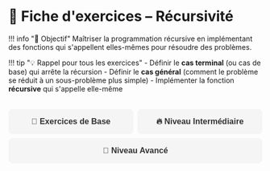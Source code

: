 # 🔄 Fiche d'exercices – Récursivité

!!! info "🎯 Objectif"
    Maîtriser la programmation récursive en implémentant des fonctions qui s'appellent elles-mêmes pour résoudre des problèmes.

!!! tip "💡 Rappel pour tous les exercices"
    - Définir le **cas terminal** (ou cas de base) qui arrête la récursion
    - Définir le **cas général** (comment le problème se réduit à un sous-problème plus simple)
    - Implémenter la fonction **récursive** qui s'appelle elle-même

<style>
/* Styles pour les fiches d'exercices avec système de cartes et onglets */

.exercise-cards {
    display: flex;
    flex-direction: column;
    gap: 1rem;
    padding: 1rem 0;
    max-width: 100%;
}

.exercise-card {
    background: var(--md-default-bg-color);
    border-radius: 8px;
    padding: 1rem;
    box-shadow: 0 2px 4px rgba(0, 0, 0, 0.1);
    transition: transform 0.3s ease, box-shadow 0.3s ease;
    border-left: 3px solid;
    width: 100%;
    max-width: 100%;
}

.exercise-content-wrapper {
    width: 100%;
}

/* Modal pour les solutions */
.solution-modal {
    display: none;
    position: fixed;
    z-index: 1000;
    left: 0;
    top: 0;
    width: 100%;
    height: 100%;
    background-color: rgba(0, 0, 0, 0.5);
    backdrop-filter: blur(3px);
}

.solution-modal.show {
    display: flex;
    align-items: center;
    justify-content: center;
    animation: fadeIn 0.3s ease;
}

.solution-content {
    background: var(--md-default-bg-color);
    border-radius: 12px;
    padding: 2rem;
    max-width: 80%;
    max-height: 80%;
    overflow-y: auto;
    box-shadow: 0 10px 30px rgba(0, 0, 0, 0.3);
    position: relative;
    animation: slideIn 0.3s ease;
}

.solution-close {
    position: absolute;
    top: 1rem;
    right: 1rem;
    background: #f44336;
    color: white;
    border: none;
    border-radius: 50%;
    width: 30px;
    height: 30px;
    cursor: pointer;
    font-size: 1.2rem;
    display: flex;
    align-items: center;
    justify-content: center;
    transition: background 0.3s ease;
}

.solution-close:hover {
    background: #d32f2f;
}

@keyframes fadeIn {
    from { opacity: 0; }
    to { opacity: 1; }
}

@keyframes slideIn {
    from { transform: translateY(-50px); opacity: 0; }
    to { transform: translateY(0); opacity: 1; }
}

.solution-wrapper {
    display: none;
}

.exercise-card.intro {
    border-left-color: #4CAF50;
}

.exercise-card.intro:hover {
    transform: translateY(-3px);
    box-shadow: 0 0 15px rgba(76, 175, 80, 0.4);
}

.exercise-card.easy {
    border-left-color: #2196F3;
}

.exercise-card.easy:hover {
    transform: translateY(-3px);
    box-shadow: 0 0 15px rgba(33, 150, 243, 0.4);
}

.exercise-card.medium {
    border-left-color: #FF9800;
}

.exercise-card.medium:hover {
    transform: translateY(-3px);
    box-shadow: 0 0 15px rgba(255, 152, 0, 0.4);
}

.exercise-card.hard {
    border-left-color: #F44336;
}

.exercise-card.hard:hover {
    transform: translateY(-3px);
    box-shadow: 0 0 15px rgba(244, 67, 54, 0.4);
}

.exercise-card.important {
    border-left-color: #ff8c42;
    background: linear-gradient(135deg, rgba(255, 140, 66, 0.05) 0%, rgba(255, 140, 66, 0.02) 100%);
}

.exercise-card.important:hover {
    transform: translateY(-3px);
    box-shadow: 0 0 15px rgba(255, 140, 66, 0.4);
}

.exercise-title {
    margin: 0 0 1rem 0;
    color: var(--md-primary-fg-color);
    font-size: 1.1rem;
    font-weight: 600;
}

.exercise-content {
    margin-bottom: 1rem;
    line-height: 1.6;
}

.difficulty-badge {
    display: inline-block;
    padding: 0.2rem 0.6rem;
    border-radius: 12px;
    font-size: 0.8rem;
    font-weight: 500;
    margin-bottom: 0.5rem;
}

.difficulty-badge.intro {
    background: rgba(76, 175, 80, 0.1);
    color: #4CAF50;
}

.difficulty-badge.easy {
    background: rgba(33, 150, 243, 0.1);
    color: #2196F3;
}

.difficulty-badge.medium {
    background: rgba(255, 152, 0, 0.1);
    color: #FF9800;
}

.difficulty-badge.hard {
    background: rgba(244, 67, 54, 0.1);
    color: #F44336;
}

.difficulty-badge.important {
    background: rgba(255, 140, 66, 0.1);
    color: #ff8c42;
}

.toggle-solution {
    background: linear-gradient(135deg, #ffb347 0%, #ff8c42 100%);
    color: white;
    border: none;
    padding: 0.6rem 1.2rem;
    border-radius: 8px;
    cursor: pointer;
    font-size: 0.9rem;
    font-weight: 500;
    transition: all 0.3s ease;
    display: flex;
    align-items: center;
    gap: 0.5rem;
    margin-top: 1rem;
}

.toggle-solution:hover {
    transform: translateY(-2px);
    box-shadow: 0 4px 12px rgba(255, 179, 71, 0.4);
}

.toggle-solution.active {
    background: linear-gradient(135deg, #ff7f50 0%, #ff6347 100%);
}

.arrow {
    transition: transform 0.3s ease;
}

.solution {
    height: 100%;
    overflow-y: auto;
}

.solution pre {
    margin: 0;
    font-size: 0.85rem;
}

.section-tabs {
    display: flex;
    flex-wrap: wrap;
    gap: 0.5rem;
    margin: 2rem 0;
    padding: 0;
}

.section-tab {
    background: #f5f5f5;
    color: #333;
    border: none;
    padding: 1rem 1.5rem;
    border-radius: 8px;
    font-size: 1rem;
    font-weight: 600;
    cursor: pointer;
    transition: all 0.3s ease;
    flex: 1;
    min-width: 200px;
    text-align: center;
}

.section-tab:hover {
    background: #e0e0e0;
    transform: translateY(-2px);
}

.section-tab.active {
    background: linear-gradient(135deg, #ffb347 0%, #ff8c42 100%);
    color: white;
    box-shadow: 0 4px 12px rgba(255, 179, 71, 0.4);
}

.section-content {
    display: none;
    margin-top: 2rem;
    padding: 2rem;
    background: #fafafa;
    border-radius: 12px;
    border: 1px solid #e0e0e0;
}

.section-content.active {
    display: block;
}

/* JavaScript pour les fonctionnalités interactives */
.exercise-script {
    display: none;
}
</style>

<script>
// JavaScript pour les fonctionnalités interactives des fiches d'exercices

function toggleSolution(button) {
    const card = button.closest('.exercise-card');
    const solutionWrapper = card.querySelector('.solution-wrapper');
    const arrow = button.querySelector('.arrow');
    
    if (solutionWrapper.style.display === 'none' || solutionWrapper.style.display === '') {
        solutionWrapper.style.display = 'block';
        button.classList.add('active');
        arrow.style.transform = 'rotate(90deg)';
        button.innerHTML = '<span class="arrow" style="transform: rotate(90deg)">→</span> Masquer la correction';
    } else {
        solutionWrapper.style.display = 'none';
        button.classList.remove('active');
        arrow.style.transform = 'rotate(0deg)';
        button.innerHTML = '<span class="arrow">→</span> Voir la correction';
    }
}

function closeSolutionModal() {
    const modal = document.getElementById('solution-modal');
    if (modal) {
        modal.classList.remove('show');
        document.body.style.overflow = ''; // Restaurer le scroll de la page
    }
}

// Fermer la modal avec la touche Échap
document.addEventListener('keydown', function(e) {
    if (e.key === 'Escape') {
        closeSolutionModal();
    }
});

function showSection(sectionId) {
    // Masquer toutes les sections
    const allContents = document.querySelectorAll('.section-content');
    const allTabs = document.querySelectorAll('.section-tab');
    
    allContents.forEach(content => content.classList.remove('active'));
    allTabs.forEach(tab => tab.classList.remove('active'));
    
    // Afficher la section sélectionnée
    document.getElementById(sectionId).classList.add('active');
    event.target.classList.add('active');
}

// Afficher la première section par défaut
document.addEventListener('DOMContentLoaded', function() {
    const firstTab = document.querySelector('.section-tab');
    if (firstTab) {
        firstTab.click();
    }
});
</script>

<div class="section-tabs">
    <button class="section-tab" onclick="showSection('basic-section')">🎯 Exercices de Base</button>
    <button class="section-tab" onclick="showSection('intermediate-section')">🔥 Niveau Intermédiaire</button>
    <button class="section-tab" onclick="showSection('advanced-section')">🚀 Niveau Avancé</button>
</div>

<div id="basic-section" class="section-content">
<div class="exercise-cards">
    <div class="exercise-card intro">
        <div class="exercise-content-wrapper">
            <div class="difficulty-badge intro">Base 🦊</div>
            <h4 class="exercise-title">Exercice 1 – Factorielle</h4>
            <div class="exercise-content">
                <strong>1.</strong> Définir le <strong>cas terminal</strong> pour la factorielle.<br>
                <strong>2.</strong> Écrire une fonction <code>factorielle(n)</code> <strong>récursive</strong>.<br>
                <strong>3.</strong> Tester avec <code>n = 5</code> et <code>n = 0</code>.<br>
                <em>Indice : le cas terminal est <code>0! = 1</code>.</em>
            </div>
            <button class="toggle-solution" onclick="toggleSolution(this)">
                <span class="arrow">→</span> Voir la correction
            </button>
        </div>
        <div class="solution-wrapper">
            <div class="solution">
                <pre><code class="language-python"># Cas terminal : 0! = 1
# Cas général : n! = n × (n-1)!

def factorielle(n):
    """Calcule la factorielle de n de manière récursive"""
    # Cas terminal
    if n == 0:
        return 1
    
    # Cas général : appel récursif
    return n * factorielle(n - 1)

# Tests
print(f"5! = {factorielle(5)}")  # 120
print(f"0! = {factorielle(0)}")  # 1

# Trace d'exécution pour factorielle(3) :
# factorielle(3) = 3 * factorielle(2)
#                = 3 * (2 * factorielle(1))
#                = 3 * (2 * (1 * factorielle(0)))
#                = 3 * (2 * (1 * 1))
#                = 6</code></pre>
            </div>
        </div>
    </div>

    <div class="exercise-card intro">
        <div class="exercise-content-wrapper">
            <div class="difficulty-badge intro">Base 🦊</div>
            <h4 class="exercise-title">Exercice 2 – Suite de Fibonacci</h4>
            <div class="exercise-content">
                <strong>1.</strong> Définir les <strong>cas terminaux</strong> de la suite de Fibonacci.<br>
                <strong>2.</strong> Écrire une fonction <code>fibonacci(n)</code> <strong>récursive</strong>.<br>
                <strong>3.</strong> Tester avec <code>n = 6</code> et <code>n = 0</code>.<br>
                <em>Indice : les cas terminaux sont <code>F(0) = 0</code> et <code>F(1) = 1</code>.</em>
            </div>
            <button class="toggle-solution" onclick="toggleSolution(this)">
                <span class="arrow">→</span> Voir la correction
            </button>
        </div>
        <div class="solution-wrapper">
            <div class="solution">
                <pre><code class="language-python"># Cas terminaux : F(0) = 0, F(1) = 1
# Cas général : F(n) = F(n-1) + F(n-2)

def fibonacci(n):
    """Calcule le n-ième terme de Fibonacci de manière récursive"""
    # Cas terminaux
    if n == 0:
        return 0
    if n == 1:
        return 1
    
    # Cas général : appels récursifs
    return fibonacci(n - 1) + fibonacci(n - 2)

# Tests
print(f"F(6) = {fibonacci(6)}")   # 8
print(f"F(0) = {fibonacci(0)}")   # 0

# Trace d'exécution pour fibonacci(4) :
# fibonacci(4) = fibonacci(3) + fibonacci(2)
#              = (fibonacci(2) + fibonacci(1)) + (fibonacci(1) + fibonacci(0))
#              = ((fibonacci(1) + fibonacci(0)) + 1) + (1 + 0)
#              = ((1 + 0) + 1) + 1
#              = 3</code></pre>
            </div>
        </div>
    </div>

    <div class="exercise-card intro">
        <div class="exercise-content-wrapper">
            <div class="difficulty-badge intro">Base 🦊</div>
            <h4 class="exercise-title">Exercice 3 – Somme des chiffres</h4>
            <div class="exercise-content">
                <strong>1.</strong> Définir le <strong>cas terminal</strong> pour la somme des chiffres d'un entier.<br>
                <strong>2.</strong> Écrire une fonction <code>somme_chiffres(n)</code> <strong>récursive</strong>.<br>
                <strong>3.</strong> Tester avec <code>n = 245</code> et <code>n = 1001</code>.<br>
                <em>Indice : le cas terminal est <code>n = 0</code>.</em>
            </div>
            <button class="toggle-solution" onclick="toggleSolution(this)">
                <span class="arrow">→</span> Voir la correction
            </button>
        </div>
        <div class="solution-wrapper">
            <div class="solution">
                <pre><code class="language-python"># Cas terminal : n = 0
# Cas général : somme_chiffres(n) = (n % 10) + somme_chiffres(n // 10)

def somme_chiffres(n):
    """Calcule la somme des chiffres de n de manière récursive"""
    # Cas terminal
    if n == 0:
        return 0
    
    # Cas général : appel récursif
    return (n % 10) + somme_chiffres(n // 10)

# Tests
print(f"Somme des chiffres de 245 : {somme_chiffres(245)}")   # 11
print(f"Somme des chiffres de 1001 : {somme_chiffres(1001)}") # 2

# Trace d'exécution pour somme_chiffres(123) :
# somme_chiffres(123) = 3 + somme_chiffres(12)
#                     = 3 + (2 + somme_chiffres(1))
#                     = 3 + (2 + (1 + somme_chiffres(0)))
#                     = 3 + (2 + (1 + 0))
#                     = 6</code></pre>
            </div>
        </div>
    </div>

    <div class="exercise-card easy">
        <div class="exercise-content-wrapper">
            <div class="difficulty-badge easy">Facile 🌟</div>
            <h4 class="exercise-title">Exercice 4 – Puissance d'un nombre</h4>
            <div class="exercise-content">
                <strong>1.</strong> Définir le <strong>cas terminal</strong> pour <code>a^b</code>.<br>
                <strong>2.</strong> Écrire une fonction <code>puissance(a, b)</code> <strong>récursive</strong>.<br>
                <strong>3.</strong> Tester avec <code>a = 2, b = 5</code> et <code>a = 3, b = 0</code>.<br>
                <em>Indice : le cas terminal est <code>b = 0</code> car <code>a^0 = 1</code>.</em>
            </div>
            <button class="toggle-solution" onclick="toggleSolution(this)">
                <span class="arrow">→</span> Voir la correction
            </button>
        </div>
        <div class="solution-wrapper">
            <div class="solution">
                <pre><code class="language-python"># Cas terminal : a^0 = 1
# Cas général : a^b = a × a^(b-1)

def puissance(a, b):
    """Calcule a^b de manière récursive"""
    # Cas terminal
    if b == 0:
        return 1
    
    # Cas général : appel récursif
    return a * puissance(a, b - 1)

# Tests
print(f"2^5 = {puissance(2, 5)}")  # 32
print(f"3^0 = {puissance(3, 0)}")  # 1

# Trace d'exécution pour puissance(2, 3) :
# puissance(2, 3) = 2 * puissance(2, 2)
#                 = 2 * (2 * puissance(2, 1))
#                 = 2 * (2 * (2 * puissance(2, 0)))
#                 = 2 * (2 * (2 * 1))
#                 = 8</code></pre>
            </div>
        </div>
    </div>

    <div class="exercise-card easy">
        <div class="exercise-content-wrapper">
            <div class="difficulty-badge easy">Facile 🌟</div>
            <h4 class="exercise-title">Exercice 5 – Inversion de chaîne</h4>
            <div class="exercise-content">
                <strong>1.</strong> Définir le <strong>cas terminal</strong> pour inverser une chaîne de caractères.<br>
                <strong>2.</strong> Écrire une fonction <code>inverse_chaine(s)</code> <strong>récursive</strong>.<br>
                <strong>3.</strong> Tester avec <code>s = "NSI"</code> et <code>s = "informatique"</code>.<br>
                <em>Indice : le cas terminal est une chaîne vide ou d'un caractère.</em>
            </div>
            <button class="toggle-solution" onclick="toggleSolution(this)">
                <span class="arrow">→</span> Voir la correction
            </button>
        </div>
        <div class="solution-wrapper">
            <div class="solution">
                <pre><code class="language-python"># Cas terminal : chaîne vide ou un caractère
# Cas général : inverse(s) = s[-1] + inverse(s[:-1])

def inverse_chaine(s):
    """Inverse une chaîne de manière récursive"""
    # Cas terminal
    if len(s) <= 1:
        return s
    
    # Cas général : appel récursif
    return s[-1] + inverse_chaine(s[:-1])

# Tests
print(f"Inverse de 'NSI' : {inverse_chaine('NSI')}")                    # ISN
print(f"Inverse de 'informatique' : {inverse_chaine('informatique')}")  # euqitamrofni

# Trace d'exécution pour inverse_chaine("ABC") :
# inverse_chaine("ABC") = "C" + inverse_chaine("AB")
#                       = "C" + ("B" + inverse_chaine("A"))
#                       = "C" + ("B" + "A")
#                       = "CBA"</code></pre>
            </div>
        </div>
    </div>
</div>
</div>

<div id="intermediate-section" class="section-content">
<div class="exercise-cards">
    <div class="exercise-card medium">
        <div class="exercise-content-wrapper">
            <div class="difficulty-badge medium">Intermédiaire 🔥</div>
            <h4 class="exercise-title">Exercice 6 – Liste chaînée (POO)</h4>
            <div class="exercise-content">
                <strong>1.</strong> Créer une classe <code>Noeud</code> avec <code>valeur</code> et <code>suivant</code>.<br>
                <strong>2.</strong> Définir le <strong>cas terminal</strong> pour calculer la longueur d'une liste chaînée.<br>
                <strong>3.</strong> Écrire <code>longueur_liste(noeud)</code> <strong>récursive</strong> : longueur d'un noeud = 1 + longueur du suivant.<br>
                <strong>4.</strong> Créer une liste de 4 noeuds et tester.<br>
                <em>Indice : le cas terminal est un noeud <code>None</code>.</em>
            </div>
            <button class="toggle-solution" onclick="toggleSolution(this)">
                <span class="arrow">→</span> Voir la correction
            </button>
        </div>
        <div class="solution-wrapper">
            <div class="solution">
                <pre><code class="language-python"># Cas terminal : noeud = None
# Cas général : longueur = 1 + longueur(suivant)

class Noeud:
    def __init__(self, valeur):
        self.valeur = valeur
        self.suivant = None

def longueur_liste(noeud):
    """Calcule la longueur d'une liste chaînée de manière récursive"""
    # Cas terminal
    if noeud is None:
        return 0
    
    # Cas général : appel récursif
    return 1 + longueur_liste(noeud.suivant)

# Création d'une liste de 4 noeuds
n1 = Noeud(1)
n2 = Noeud(2)
n3 = Noeud(3)
n4 = Noeud(4)

n1.suivant = n2
n2.suivant = n3
n3.suivant = n4

# Test
print(f"Longueur de la liste : {longueur_liste(n1)}")  # 4

# Trace d'exécution pour longueur_liste(n1) :
# longueur_liste(n1) = 1 + longueur_liste(n2)
#                    = 1 + (1 + longueur_liste(n3))
#                    = 1 + (1 + (1 + longueur_liste(n4)))
#                    = 1 + (1 + (1 + (1 + longueur_liste(None))))
#                    = 1 + (1 + (1 + (1 + 0)))
#                    = 4</code></pre>
            </div>
        </div>
    </div>

    <div class="exercise-card medium">
        <div class="exercise-content-wrapper">
            <div class="difficulty-badge medium">Intermédiaire 🔥</div>
            <h4 class="exercise-title">Exercice 7 – Recherche dans une liste</h4>
            <div class="exercise-content">
                <strong>1.</strong> Définir le <strong>cas terminal</strong> pour la recherche d'une valeur.<br>
                <strong>2.</strong> Écrire <code>recherche(liste, valeur)</code> <strong>récursive</strong>.<br>
                <strong>3.</strong> Tester avec <code>liste = [2, 5, 8, 10]</code> et <code>valeur = 5</code>.<br>
                <em>Indice : le cas terminal est une liste vide.</em>
            </div>
            <button class="toggle-solution" onclick="toggleSolution(this)">
                <span class="arrow">→</span> Voir la correction
            </button>
        </div>
        <div class="solution-wrapper">
            <div class="solution">
                <pre><code class="language-python"># Cas terminal : liste vide
# Cas général : si premier élément = valeur, trouvé, sinon rechercher dans le reste

def recherche(liste, valeur):
    """Recherche une valeur dans une liste de manière récursive"""
    # Cas terminal
    if not liste:  # Liste vide
        return False
    
    # Cas général : vérifier le premier élément
    if liste[0] == valeur:
        return True
    
    # Appel récursif sur le reste de la liste
    return recherche(liste[1:], valeur)

# Tests
liste = [2, 5, 8, 10]
print(f"5 dans la liste : {recherche(liste, 5)}")  # True
print(f"7 dans la liste : {recherche(liste, 7)}")  # False

# Trace d'exécution pour recherche([2, 5, 8, 10], 5) :
# recherche([2, 5, 8, 10], 5) → 2 ≠ 5, appel récursif
# recherche([5, 8, 10], 5) → 5 = 5, retourne True</code></pre>
            </div>
        </div>
    </div>

    <div class="exercise-card medium">
        <div class="exercise-content-wrapper">
            <div class="difficulty-badge medium">Intermédiaire 🔥</div>
            <h4 class="exercise-title">Exercice 8 – Somme des éléments d'une liste</h4>
            <div class="exercise-content">
                <strong>1.</strong> Définir le <strong>cas terminal</strong> pour la somme d'une liste.<br>
                <strong>2.</strong> Écrire <code>somme_liste(liste)</code> <strong>récursive</strong>.<br>
                <strong>3.</strong> Tester avec <code>liste = [1, 2, 3, 4, 5]</code>.<br>
                <em>Indice : le cas terminal est une liste vide.</em>
            </div>
            <button class="toggle-solution" onclick="toggleSolution(this)">
                <span class="arrow">→</span> Voir la correction
            </button>
        </div>
        <div class="solution-wrapper">
            <div class="solution">
                <pre><code class="language-python"># Cas terminal : liste vide → somme = 0
# Cas général : somme = premier_élément + somme(reste)

def somme_liste(liste):
    """Calcule la somme des éléments d'une liste de manière récursive"""
    # Cas terminal
    if not liste:  # Liste vide
        return 0
    
    # Cas général : appel récursif
    return liste[0] + somme_liste(liste[1:])

# Test
liste = [1, 2, 3, 4, 5]
print(f"Somme de la liste : {somme_liste(liste)}")  # 15

# Trace d'exécution pour somme_liste([1, 2, 3, 4, 5]) :
# somme_liste([1, 2, 3, 4, 5]) = 1 + somme_liste([2, 3, 4, 5])
#                               = 1 + (2 + somme_liste([3, 4, 5]))
#                               = 1 + (2 + (3 + somme_liste([4, 5])))
#                               = 1 + (2 + (3 + (4 + somme_liste([5]))))
#                               = 1 + (2 + (3 + (4 + (5 + somme_liste([])))))
#                               = 1 + (2 + (3 + (4 + (5 + 0))))
#                               = 15</code></pre>
            </div>
        </div>
    </div>
</div>
</div>

<div id="advanced-section" class="section-content">
<div class="exercise-cards">
    <div class="exercise-card hard">
        <div class="exercise-content-wrapper">
            <div class="difficulty-badge hard">Avancé 🚀</div>
            <h4 class="exercise-title">Exercice 9 – Palindrome</h4>
            <div class="exercise-content">
                <strong>1.</strong> Définir le <strong>cas terminal</strong> pour vérifier si une chaîne est un palindrome.<br>
                <strong>2.</strong> Écrire <code>est_palindrome(s)</code> <strong>récursive</strong>.<br>
                <strong>3.</strong> Tester avec <code>s = "radar"</code> et <code>s = "NSI"</code>.<br>
                <em>Indice : le cas terminal est une chaîne vide ou à un caractère.</em>
            </div>
            <button class="toggle-solution" onclick="toggleSolution(this)">
                <span class="arrow">→</span> Voir la correction
            </button>
        </div>
        <div class="solution-wrapper">
            <div class="solution">
                <pre><code class="language-python"># Cas terminal : chaîne vide ou un caractère → palindrome
# Cas général : premier = dernier ET reste est palindrome

def est_palindrome(s):
    """Vérifie si une chaîne est un palindrome de manière récursive"""
    # Cas terminal
    if len(s) <= 1:
        return True
    
    # Cas général : vérifier premier et dernier caractères
    if s[0] != s[-1]:
        return False
    
    # Appel récursif sur la sous-chaîne sans premier et dernier
    return est_palindrome(s[1:-1])

# Tests
print(f"'radar' est palindrome : {est_palindrome('radar')}")  # True
print(f"'NSI' est palindrome : {est_palindrome('NSI')}")      # False

# Trace d'exécution pour est_palindrome("radar") :
# est_palindrome("radar") → 'r' = 'r', appel récursif
# est_palindrome("ada") → 'a' = 'a', appel récursif
# est_palindrome("d") → len = 1, retourne True</code></pre>
            </div>
        </div>
    </div>

    <div class="exercise-card important">
        <div class="exercise-content-wrapper">
            <div class="difficulty-badge important">Bonus 🦊</div>
            <h4 class="exercise-title">Exercice 10 – Dessin de motifs (bonus)</h4>
            <div class="exercise-content">
                <strong>1.</strong> Définir le <strong>cas terminal</strong> pour le dessin d'un triangle.<br>
                <strong>2.</strong> Écrire <code>triangle(n)</code> <strong>récursive</strong>.<br>
                <strong>3.</strong> Tester avec <code>n = 5</code>.<br>
                <em>Indice : le cas terminal est <code>n = 0</code>.</em>
            </div>
            <button class="toggle-solution" onclick="toggleSolution(this)">
                <span class="arrow">→</span> Voir la correction
            </button>
        </div>
        <div class="solution-wrapper">
            <div class="solution">
                <pre><code class="language-python"># Cas terminal : n = 0 → rien à afficher
# Cas général : afficher n étoiles + triangle(n-1)

def triangle(n):
    """Dessine un triangle d'étoiles de manière récursive"""
    # Cas terminal
    if n == 0:
        return
    
    # Cas général : afficher la ligne actuelle puis appel récursif
    print('*' * n)
    triangle(n - 1)

# Version alternative : triangle croissant (affichage après l'appel récursif)
def triangle_croissant(n):
    """Triangle croissant avec récursivité"""
    # Cas terminal
    if n == 0:
        return
    
    # Appel récursif d'abord
    triangle_croissant(n - 1)
    # Puis affichage
    print('*' * n)

# Test
print("Triangle décroissant avec n = 5 :")
triangle(5)
print("\nTriangle croissant avec n = 5 :")
triangle_croissant(5)

# Trace d'exécution pour triangle(3) :
# triangle(3) → affiche "***", puis appelle triangle(2)
# triangle(2) → affiche "**", puis appelle triangle(1)
# triangle(1) → affiche "*", puis appelle triangle(0)
# triangle(0) → cas terminal, retourne</code></pre>
            </div>
        </div>
    </div>
</div>
</div>